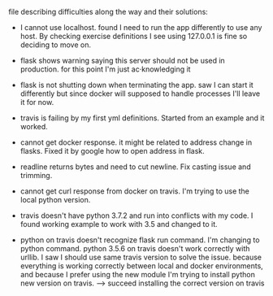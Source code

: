 file describing difficulties along the way and their solutions:

* I cannot use localhost. found I need to run the app differently to use any host. By checking exercise definitions I see using 127.0.0.1 is fine so deciding to move on.
* flask shows warning saying this server should not be used in production. for this point I'm just ac·knowledging it

* flask is not shutting down when terminating the app. saw I can start it differently but since docker will supposed to handle processes I'll leave it for now.

* travis is failing by my first yml definitions. Started from an example and it worked.

* cannot get docker response. it might be related to address change in flasks.
Fixed it by google how to open address in flask.
* readline returns bytes and need to cut newline. Fix casting issue and trimming.
* cannot get curl response from docker on travis. I'm trying to use the local python version.

* travis doesn't have python 3.7.2 and run into conflicts with my code. I found working example to work with 3.5 and changed to it. 
* python on travis doesn't recognize flask run command. I'm changing to python command.
python 3.5.6 on travis doesn't work correctly with urllib. I saw I should use same travis version to solve the issue. because everything is working correctly between local and docker environments, and because I prefer using the new module I'm trying to install python new version on travis. --> succeed installing the correct version on travis



